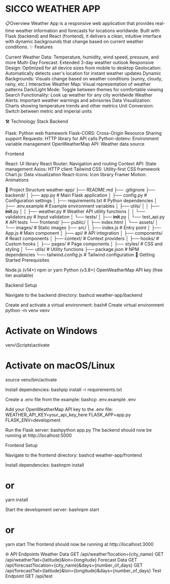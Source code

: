 # SICCO WEATHER APP

📋Overview
Weather App is a responsive web application that provides real-time weather information and forecasts for locations worldwide. Built with Flask (backend) and React (frontend), it delivers a clean, intuitive interface with dynamic backgrounds that change based on current weather conditions.
✨ Features

Current Weather Data: Temperature, humidity, wind speed, pressure, and more
Multi-Day Forecast: Extended 3-day weather outlook
Responsive Design: Optimized for all device sizes from mobile to desktop
Geolocation: Automatically detects user's location for instant weather updates
Dynamic Backgrounds: Visuals change based on weather conditions (sunny, cloudy, rainy, etc.)
Interactive Weather Map: Visual representation of weather patterns
Dark/Light Mode: Toggle between themes for comfortable viewing
Search Functionality: Look up weather for any city worldwide
Weather Alerts: Important weather warnings and advisories
Data Visualization: Charts showing temperature trends and other metrics
Unit Conversion: Switch between metric and imperial units

🛠️ Technology Stack
Backend

Flask: Python web framework
Flask-CORS: Cross-Origin Resource Sharing support
Requests: HTTP library for API calls
Python-dotenv: Environment variable management
OpenWeatherMap API: Weather data source

Frontend

React: UI library
React Router: Navigation and routing
Context API: State management
Axios: HTTP client
Tailwind CSS: Utility-first CSS framework
Chart.js: Data visualization
React-Icons: Icon library
Framer Motion: Animations

📁 Project Structure
weather-app/
├── README.md
├── .gitignore
├── backend/
│   ├── app.py              # Main Flask application
│   ├── config.py           # Configuration settings
│   ├── requirements.txt    # Python dependencies
│   ├── .env.example        # Example environment variables
│   ├── utils/
│   │   ├── __init__.py
│   │   ├── weather.py      # Weather API utility functions
│   │   └── validators.py   # Input validation
│   └── tests/
│       ├── __init__.py
│       └── test_api.py     # API tests
└── frontend/
    ├── public/
    │   ├── index.html
    │   └── assets/
    │       └── images/     # Static images
    ├── src/
    │   ├── index.js        # Entry point
    │   ├── App.js          # Main component
    │   ├── api/            # API integration
    │   ├── components/     # React components
    │   ├── context/        # Context providers
    │   ├── hooks/          # Custom hooks
    │   ├── pages/          # Page components
    │   ├── styles/         # CSS and styling
    │   └── utils/          # Utility functions
    ├── package.json        # NPM dependencies
    └── tailwind.config.js  # Tailwind configuration
🚀 Getting Started
Prerequisites

Node.js (v14+)
npm or yarn
Python (v3.8+)
OpenWeatherMap API key (free tier available)

Backend Setup

Navigate to the backend directory:
bashcd weather-app/backend

Create and activate a virtual environment:
bash# Create virtual environment
python -m venv venv

# Activate on Windows
venv\Scripts\activate

# Activate on macOS/Linux
source venv/bin/activate

Install dependencies:
bashpip install -r requirements.txt

Create a .env file from the example:
bashcp .env.example .env

Add your OpenWeatherMap API key to the .env file:
WEATHER_API_KEY=your_api_key_here
FLASK_APP=app.py
FLASK_ENV=development

Run the Flask server:
bashpython app.py
The backend should now be running at http://localhost:5000

Frontend Setup

Navigate to the frontend directory:
bashcd weather-app/frontend

Install dependencies:
bashnpm install
# or
yarn install

Start the development server:
bashnpm start
# or
yarn start
The frontend should now be running at http://localhost:3000

🌐 API Endpoints
Weather Data
GET /api/weather?location={city_name}
GET /api/weather?lat={latitude}&lon={longitude}
Forecast Data
GET /api/forecast?location={city_name}&days={number_of_days}
GET /api/forecast?lat={latitude}&lon={longitude}&days={number_of_days}
Test Endpoint
GET /api/test
